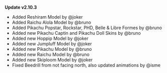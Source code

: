 **Update v2.10.3**

- Added Reshiram Model by @joker
- Added Raichu Alola Model by @bruno
- Added Pikachu Popstar, Rockstar, PHD, Belle & Libre Formes by @bruno
- Added new Pikachu Captin and Pikachu Doll Skins by @bruno
- Added new Hoppip Model by @joker
- Added new Jumpluff Model by @joker
- Added new Pikachu Model by @bruno
- Added new Raichu Model by @bruno
- Added new Skiploom Model by @joker
- Fixed Beedrill from not facing north, also updated animations by @isme